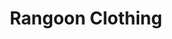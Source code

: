 ---
title: "Rangoon Clothing"
url: /karachi/rangoon-clothing-plot-fl-3-3-shop-2-block-3-gulshan-e-iqbal/
shop: clothes
---